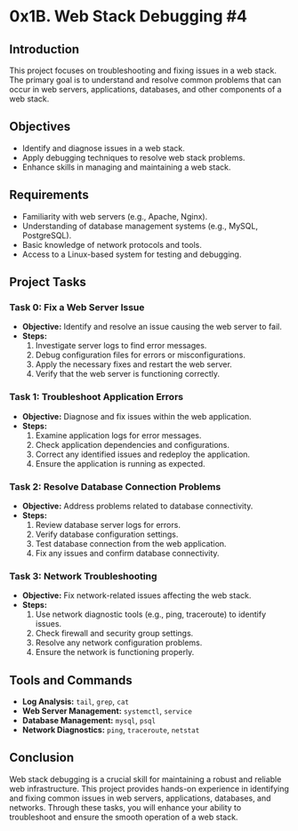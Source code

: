 # 0x1B. Web Stack Debugging #4

## Introduction
This project focuses on troubleshooting and fixing issues in a web stack. The primary goal is to understand and resolve common problems that can occur in web servers, applications, databases, and other components of a web stack.

## Objectives
- Identify and diagnose issues in a web stack.
- Apply debugging techniques to resolve web stack problems.
- Enhance skills in managing and maintaining a web stack.

## Requirements
- Familiarity with web servers (e.g., Apache, Nginx).
- Understanding of database management systems (e.g., MySQL, PostgreSQL).
- Basic knowledge of network protocols and tools.
- Access to a Linux-based system for testing and debugging.

## Project Tasks
### Task 0: Fix a Web Server Issue
- **Objective:** Identify and resolve an issue causing the web server to fail.
- **Steps:**
  1. Investigate server logs to find error messages.
  2. Debug configuration files for errors or misconfigurations.
  3. Apply the necessary fixes and restart the web server.
  4. Verify that the web server is functioning correctly.

### Task 1: Troubleshoot Application Errors
- **Objective:** Diagnose and fix issues within the web application.
- **Steps:**
  1. Examine application logs for error messages.
  2. Check application dependencies and configurations.
  3. Correct any identified issues and redeploy the application.
  4. Ensure the application is running as expected.

### Task 2: Resolve Database Connection Problems
- **Objective:** Address problems related to database connectivity.
- **Steps:**
  1. Review database server logs for errors.
  2. Verify database configuration settings.
  3. Test database connection from the web application.
  4. Fix any issues and confirm database connectivity.

### Task 3: Network Troubleshooting
- **Objective:** Fix network-related issues affecting the web stack.
- **Steps:**
  1. Use network diagnostic tools (e.g., ping, traceroute) to identify issues.
  2. Check firewall and security group settings.
  3. Resolve any network configuration problems.
  4. Ensure the network is functioning properly.

## Tools and Commands
- **Log Analysis:** `tail`, `grep`, `cat`
- **Web Server Management:** `systemctl`, `service`
- **Database Management:** `mysql`, `psql`
- **Network Diagnostics:** `ping`, `traceroute`, `netstat`

## Conclusion
Web stack debugging is a crucial skill for maintaining a robust and reliable web infrastructure. This project provides hands-on experience in identifying and fixing common issues in web servers, applications, databases, and networks. Through these tasks, you will enhance your ability to troubleshoot and ensure the smooth operation of a web stack.
